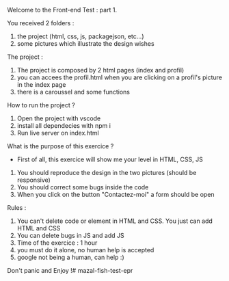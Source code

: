 Welcome to the Front-end Test : part 1.

You received 2 folders :

1) the project (html, css, js, packagejson, etc...)
2) some pictures which illustrate the design wishes

The project :

1) The project is composed by 2 html pages (index and profil)
2) you can accees the profil.html when you are clicking on a profil's picture in the index page
3) there is a caroussel and some functions

How to run the project ?

1) Open the project with vscode
2) install all dependecies with npm i
3) Run live server on index.html

What is the purpose of this exercice ?

* First of all, this exercice will show me your level in HTML, CSS, JS
1) You should reproduce the design in the two pictures (should be responsive)
2) You should correct some bugs inside the code
3) When you click on the button "Contactez-moi" a form should be open

Rules : 

1) You can't delete code or element in HTML and CSS. You just can add HTML and CSS
2) You can delete bugs in JS and add JS
3) Time of the exercice : 1 hour
4) you must do it alone, no human help is accepted
5) google not being a human, can help :)

Don't panic and Enjoy !#   m a z a l - f i s h - t e s t - e p r  
 
